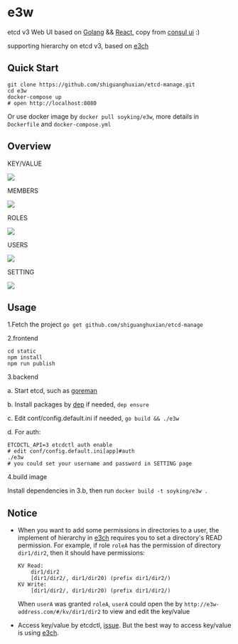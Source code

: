 e3w
===

etcd v3 Web UI based on [Golang](https://golang.org/) && [React](https://facebook.github.io/react/), copy from [consul ui](https://github.com/hashicorp/consul/tree/master/ui) :)

supporting hierarchy on etcd v3, based on [e3ch](https://github.com/shiguanghuxian/e3ch)

## Quick Start

```
git clone https://github.com/shiguanghuxian/etcd-manage.git
cd e3w
docker-compose up
# open http://localhost:8080
```

Or use docker image by `docker pull soyking/e3w`, more details in `Dockerfile` and `docker-compose.yml`

## Overview

KEY/VALUE

![](./images/kv.png)

MEMBERS

![](./images/members.png)

ROLES

![](./images/roles.png)

USERS

![](./images/users.png)

SETTING

![](./images/setting.png)

## Usage

1.Fetch the project `go get github.com/shiguanghuxian/etcd-manage`


2.frontend

```
cd static
npm install
npm run publish
```

3.backend

a. Start etcd, such as [goreman](https://go.etcd.io/etcd/#running-a-local-etcd-cluster)

b. Install packages by [dep](https://github.com/golang/dep) if needed, `dep ensure`

c. Edit conf/config.default.ini if needed, `go build && ./e3w`

d. For auth:

```
ETCDCTL_API=3 etcdctl auth enable
# edit conf/config.default.ini[app]#auth
./e3w
# you could set your username and password in SETTING page
```

4.build image

Install dependencies in 3.b, then run `docker build -t soyking/e3w .`

## Notice

- When you want to add some permissions in directories to a user, the implement of hierarchy in [e3ch](https://github.com/shiguanghuxian/e3ch) requires you to set a directory's READ permission. For example, if role `roleA` has the permission of directory `dir1/dir2`, then it should have permissions:

	```
	KV Read:
		dir1/dir2
		[dir1/dir2/, dir1/dir20) (prefix dir1/dir2/)
	KV Write:
		[dir1/dir2/, dir1/dir20) (prefix dir1/dir2/)
	```

	When `userA` was granted `roleA`, `userA` could open the by `http://e3w-address.com/#/kv/dir1/dir2` to view and edit the key/value

- Access key/value by etcdctl, [issue](https://github.com/shiguanghuxian/etcd-manage/issues/3). But the best way to access key/value is using [e3ch](https://github.com/shiguanghuxian/e3ch).

